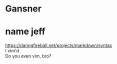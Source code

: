 # Gansner  
# name jeff  
https://daringfireball.net/projects/markdown/syntax  
I vim'd  
Do you even vim, bro?  

